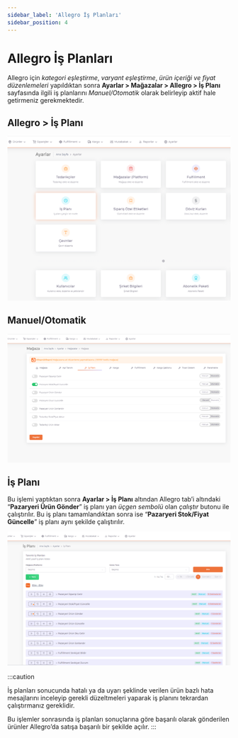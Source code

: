 ```yaml
---
sidebar_label: 'Allegro İş Planları'
sidebar_position: 4
---
```



# Allegro İş Planları 

Allegro için *kategori eşleştirme*, *varyant eşleştirme*, *ürün içeriği ve fiyat düzenlemeleri* yapıldıktan sonra **Ayarlar > Mağazalar > Allegro > İş Planı** sayfasında ilgili iş planlarını *Manuel/Otomatik* olarak belirleyip aktif hale getirmeniz gerekmektedir.

## Allegro > İş Planı
![AllegroBusinessPlan](../allegro/img/allegrosettingbusinesplan.png)
## Manuel/Otomatik
![AllegroBusinessPlanManual](../allegro/img/sllegrosettingbusinessplan.png)

## İş Planı
Bu işlemi yaptıktan sonra **Ayarlar > İş Planı** altından Allegro tab’i altındaki “**Pazaryeri Ürün Gönder**” iş planı yan *üçgen sembolü* olan *çalıştır* butonu ile çalıştırılır. Bu iş planı tamamlandıktan sonra ise “**Pazaryeri Stok/Fiyat Güncelle**” iş planı aynı şekilde çalıştırılır. 

![AllegroBusinessPlanManual](../allegro/img/stokprice.png)

:::caution

İş planları sonucunda hatalı ya da uyarı şeklinde verilen ürün bazlı hata mesajlarını inceleyip gerekli düzeltmeleri yaparak iş planını tekrardan çalıştırmanız gereklidir. 

Bu işlemler sonrasında iş planları sonuçlarına göre başarılı olarak gönderilen ürünler Allegro’da satışa başarılı bir şekilde açılır. 
:::

